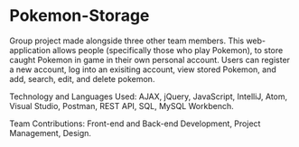 # Pokemon-Storage

Group project made alongside three other team members. This web-application allows people (specifically those who play Pokemon), to store caught Pokemon in game in their own personal account. Users can register a new account, log into an exisiting account, view stored Pokemon, and add, search, edit, and delete pokemon.

Technology and Languages Used: AJAX, jQuery, JavaScript, IntelliJ, Atom, Visual Studio, Postman, REST API, SQL, MySQL Workbench.

Team Contributions: Front-end and Back-end Development, Project Management, Design.
